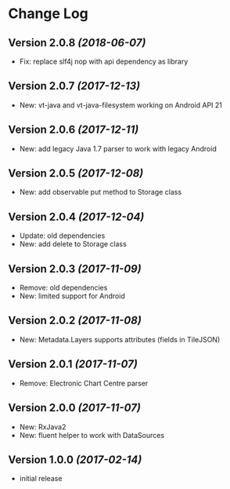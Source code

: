 Change Log
==========

Version 2.0.8 *(2018-06-07)*
----------------------------
* Fix: replace slf4j nop with api dependency as library

Version 2.0.7 *(2017-12-13)*
----------------------------
* New: vt-java and vt-java-filesystem working on Android API 21

Version 2.0.6 *(2017-12-11)*
----------------------------
* New: add legacy Java 1.7 parser to work with legacy Android

Version 2.0.5 *(2017-12-08)*
----------------------------
* New: add observable put method to Storage class

Version 2.0.4 *(2017-12-04)*
----------------------------
* Update: old dependencies
* New: add delete to Storage class

Version 2.0.3 *(2017-11-09)*
----------------------------
* Remove: old dependencies
* New: limited support for Android

Version 2.0.2 *(2017-11-08)*
----------------------------
* New: Metadata.Layers supports attributes (fields in TileJSON)  

Version 2.0.1 *(2017-11-07)*
----------------------------
* Remove: Electronic Chart Centre parser 

Version 2.0.0 *(2017-11-07)*
----------------------------
* New: RxJava2
* New: fluent helper to work with DataSources

Version 1.0.0 *(2017-02-14)*
----------------------------
* initial release

